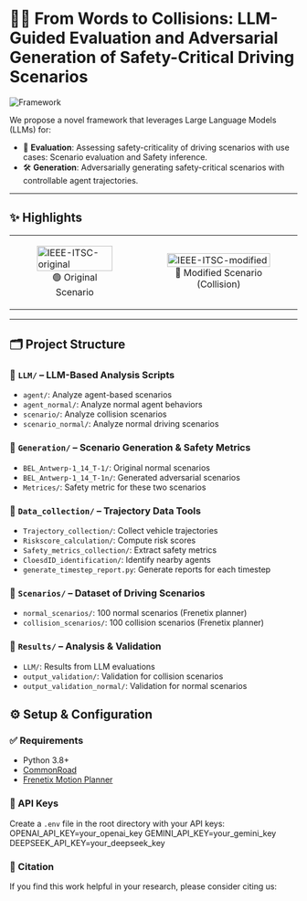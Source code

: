 # 🚗💥 From Words to Collisions: LLM-Guided Evaluation and Adversarial Generation of Safety-Critical Driving Scenarios

![Framework](https://github.com/user-attachments/assets/a3253a9d-f6a3-4969-a3ad-25406957537f)

We propose a novel framework that leverages Large Language Models (LLMs) for:
- 🧠 **Evaluation**: Assessing safety-criticality of driving scenarios with use cases: Scenario evaluation and Safety inference.
- 🛠️ **Generation**: Adversarially generating safety-critical scenarios with controllable agent trajectories.

---
## ✨ Highlights

<table>
  <tr>
    <td>
      <figure>
        <img src="https://github.com/user-attachments/assets/7f82641d-b244-4b71-927a-bb2793f0dbc5" alt="IEEE-ITSC-original" width="100%">
        <figcaption align="center">🟢 Original Scenario</figcaption>
      </figure>
    </td>
    <td>
      <figure>
        <img src="https://github.com/user-attachments/assets/694337df-1a7f-4679-831e-e0af19ecc410" alt="IEEE-ITSC-modified" width="100%">
        <figcaption align="center">🔴 Modified Scenario (Collision)</figcaption>
      </figure>
    </td>
  </tr>
</table>

---
## 🗂️ Project Structure

### 📁 `LLM/` – LLM-Based Analysis Scripts
- `agent/`: Analyze agent-based scenarios
- `agent_normal/`: Analyze normal agent behaviors
- `scenario/`: Analyze collision scenarios
- `scenario_normal/`: Analyze normal driving scenarios

### 📁 `Generation/` – Scenario Generation & Safety Metrics
- `BEL_Antwerp-1_14_T-1/`: Original normal scenarios
- `BEL_Antwerp-1_14_T-1n/`: Generated adversarial scenarios
- `Metrices/`: Safety metric for these two scenarios

### 📁 `Data_collection/` – Trajectory Data Tools
- `Trajectory_collection/`: Collect vehicle trajectories
- `Riskscore_calculation/`: Compute risk scores
- `Safety_metrics_collection/`: Extract safety metrics
- `CloesdID_identification/`: Identify nearby agents
- `generate_timestep_report.py`: Generate reports for each timestep

### 📁 `Scenarios/` – Dataset of Driving Scenarios
- `normal_scenarios/`: 100 normal scenarios (Frenetix planner)
- `collision_scenarios/`: 100 collision scenarios (Frenetix planner)

### 📁 `Results/` – Analysis & Validation
- `LLM/`: Results from LLM evaluations
- `output_validation/`: Validation for collision scenarios
- `output_validation_normal/`: Validation for normal scenarios

## ⚙️ Setup & Configuration

### ✅ Requirements
- Python 3.8+
- [CommonRoad](https://commonroad.in.tum.de/)
- [Frenetix Motion Planner](https://github.com/TUM-AVS/Frenetix-Motion-Planner/tree/main)

### 🔐 API Keys
Create a `.env` file in the root directory with your API keys:
OPENAI_API_KEY=your_openai_key
GEMINI_API_KEY=your_gemini_key
DEEPSEEK_API_KEY=your_deepseek_key

### 📖 Citation
If you find this work helpful in your research, please consider citing us:








